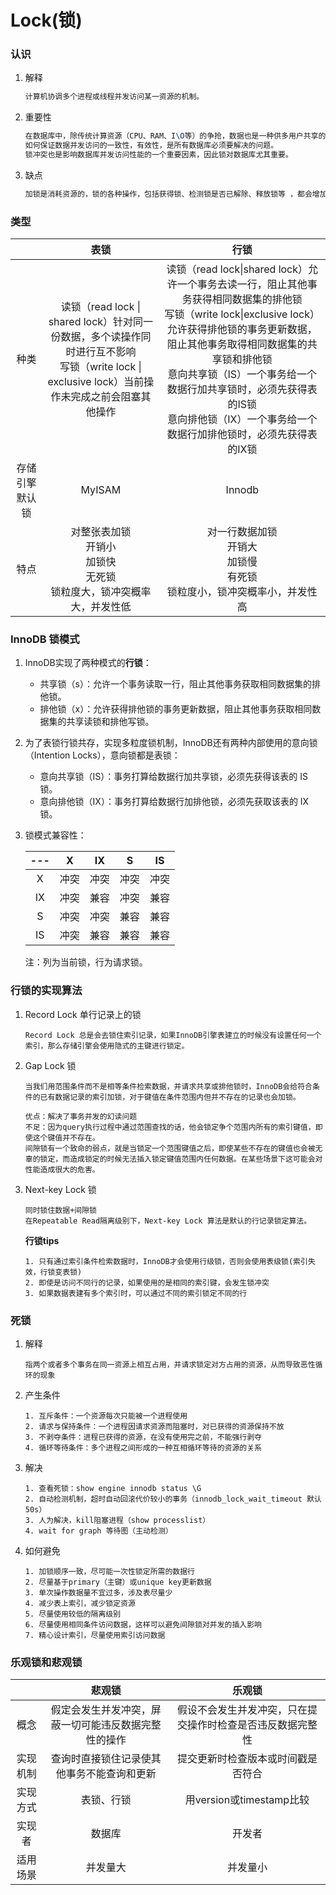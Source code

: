 # Lock(锁)

### 认识

1. 解释

   ```tex
   计算机协调多个进程或线程并发访问某一资源的机制。
   ```

2. 重要性

   ```tex
   在数据库中，除传统计算资源（CPU、RAM、I\O等）的争抢，数据也是一种供多用户共享的资源。
   如何保证数据并发访问的一致性，有效性，是所有数据库必须要解决的问题。
   锁冲突也是影响数据库并发访问性能的一个重要因素，因此锁对数据库尤其重要。
   ```

3. 缺点

   ```tex
   加锁是消耗资源的，锁的各种操作，包括获得锁、检测锁是否已解除、释放锁等 ，都会增加系统的开销。
   ```

### 类型

|                |                             表锁                             |                             行锁                             |
| :------------: | :----------------------------------------------------------: | :----------------------------------------------------------: |
|      种类      | 读锁（read lock \| shared lock）针对同一份数据，多个读操作同时进行互不影响<br />写锁（write lock \| exclusive lock）当前操作未完成之前会阻塞其他操作 | 读锁（read lock\|shared lock）允许一个事务去读一行，阻止其他事务获得相同数据集的排他锁<br />写锁（write lock\|exclusive lock）允许获得排他锁的事务更新数据，阻止其他事务取得相同数据集的共享锁和排他锁<br />意向共享锁（IS）一个事务给一个数据行加共享锁时，必须先获得表的IS锁<br />意向排他锁（IX）一个事务给一个数据行加排他锁时，必须先获得表的IX锁 |
| 存储引擎默认锁 |                            MyISAM                            |                            Innodb                            |
|      特点      | 对整张表加锁<br />开销小<br />加锁快<br />无死锁<br />锁粒度大，锁冲突概率大，并发性低 | 对一行数据加锁<br />开销大<br />加锁慢<br />有死锁<br />锁粒度小，锁冲突概率小，并发性高 |

### InnoDB 锁模式

1. InnoDB实现了两种模式的**行锁**：

   + 共享锁（s）：允许一个事务读取一行，阻止其他事务获取相同数据集的排他锁。
   + 排他锁（x）：允许获得排他锁的事务更新数据，阻止其他事务获取相同数据集的共享读锁和排他写锁。

2. 为了表锁行锁共存，实现多粒度锁机制，InnoDB还有两种内部使用的意向锁（Intention Locks），意向锁都是表锁：

   + 意向共享锁（IS）：事务打算给数据行加共享锁，必须先获得该表的 IS 锁。
   + 意向排他锁（IX）：事务打算给数据行加排他锁，必须先获取该表的 IX 锁。

3. 锁模式兼容性：

   | ---  |  X   |  IX  |  S   |  IS  |
   | :--: | :--: | :--: | :--: | :--: |
   |  X   | 冲突 | 冲突 | 冲突 | 冲突 |
   |  IX  | 冲突 | 兼容 | 冲突 | 兼容 |
   |  S   | 冲突 | 冲突 | 兼容 | 兼容 |
   |  IS  | 冲突 | 兼容 | 兼容 | 兼容 |

   注：列为当前锁，行为请求锁。

### 行锁的实现算法

1. Record Lock 单行记录上的锁

   ```
   Record Lock 总是会去锁住索引记录，如果InnoDB引擎表建立的时候没有设置任何一个索引，那么存储引擎会使用隐式的主键进行锁定。
   ```

2. Gap Lock 锁

   ```
   当我们用范围条件而不是相等条件检索数据，并请求共享或排他锁时，InnoDB会给符合条件的已有数据记录的索引加锁，对于键值在条件范围内但并不存在的记录也会加锁。
   
   优点：解决了事务并发的幻读问题
   不足：因为query执行过程中通过范围查找的话，他会锁定争个范围内所有的索引键值，即使这个键值并不存在。
   间隙锁有一个致命的弱点，就是当锁定一个范围键值之后，即使某些不存在的键值也会被无辜的锁定，而造成锁定的时候无法插入锁定键值范围内任何数据。在某些场景下这可能会对性能造成很大的危害。
   ```

3. Next-key Lock 锁

   ```
   同时锁住数据+间隙锁
   在Repeatable Read隔离级别下，Next-key Lock 算法是默认的行记录锁定算法。
   ```

   **行锁tips**

   ```
   1. 只有通过索引条件检索数据时，InnoDB才会使用行级锁，否则会使用表级锁(索引失效，行锁变表锁)
   2. 即使是访问不同行的记录，如果使用的是相同的索引键，会发生锁冲突
   3. 如果数据表建有多个索引时，可以通过不同的索引锁定不同的行
   ```

### 死锁

1. 解释

   ```
   指两个或者多个事务在同一资源上相互占用，并请求锁定对方占用的资源，从而导致恶性循环的现象
   ```

2. 产生条件

   ```
   1. 互斥条件：一个资源每次只能被一个进程使用
   2. 请求与保持条件：一个进程因请求资源而阻塞时，对已获得的资源保持不放
   3. 不剥夺条件：进程已获得的资源，在没有使用完之前，不能强行剥夺
   4. 循环等待条件：多个进程之间形成的一种互相循环等待的资源的关系
   ```

3. 解决

   ```
   1. 查看死锁：show engine innodb status \G
   2. 自动检测机制，超时自动回滚代价较小的事务（innodb_lock_wait_timeout 默认50s）
   3. 人为解决，kill阻塞进程（show processlist）
   4. wait for graph 等待图（主动检测）
   ```

4. 如何避免

   ```
   1. 加锁顺序一致，尽可能一次性锁定所需的数据行
   2. 尽量基于primary（主键）或unique key更新数据
   3. 单次操作数据量不宜过多，涉及表尽量少
   4. 减少表上索引，减少锁定资源
   5. 尽量使用较低的隔离级别
   6. 尽量使用相同条件访问数据，这样可以避免间隙锁对并发的插入影响
   7. 精心设计索引，尽量使用索引访问数据
   ```

### 乐观锁和悲观锁

|          |                        悲观锁                        |                           乐观锁                           |
| :------: | :--------------------------------------------------: | :--------------------------------------------------------: |
|   概念   | 假定会发生并发冲突，屏蔽一切可能违反数据完整性的操作 | 假设不会发生并发冲突，只在提交操作时检查是否违反数据完整性 |
| 实现机制 |      查询时直接锁住记录使其他事务不能查询和更新      |             提交更新时检查版本或时间戳是否符合             |
| 实现方式 |                      表锁、行锁                      |                  用version或timestamp比较                  |
|  实现者  |                        数据库                        |                           开发者                           |
| 适用场景 |                       并发量大                       |                          并发量小                          |


